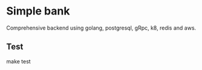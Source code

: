 # Simple bank

Comprehensive backend using golang, postgresql, gRpc, k8, redis and aws.

## Test
make test
